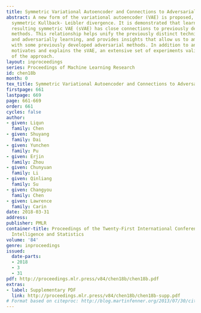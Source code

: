 ```yaml
---
title: Symmetric Variational Autoencoder and Connections to Adversarial Learning
abstract: A new form of the variational autoencoder (VAE) is proposed, based on the
  symmetric Kullback- Leibler divergence. It is demonstrated that learn- ing of the
  resulting symmetric VAE (sVAE) has close connections to previously developed adversarial-learning
  methods. This relationship helps unify the previously distinct techniques of VAE
  and adversarially learning, and provides insights that allow us to ameliorate shortcomings
  with some previously developed adversarial methods. In addition to an analysis that
  motivates and explains the sVAE, an extensive set of experiments validate the utility
  of the approach.
layout: inproceedings
series: Proceedings of Machine Learning Research
id: chen18b
month: 0
tex_title: Symmetric Variational Autoencoder and Connections to Adversarial Learning
firstpage: 661
lastpage: 669
page: 661-669
order: 661
cycles: false
author:
- given: Liqun
  family: Chen
- given: Shuyang
  family: Dai
- given: Yunchen
  family: Pu
- given: Erjin
  family: Zhou
- given: Chunyuan
  family: Li
- given: Qinliang
  family: Su
- given: Changyou
  family: Chen
- given: Lawrence
  family: Carin
date: 2018-03-31
address: 
publisher: PMLR
container-title: Proceedings of the Twenty-First International Conference on Artficial
  Intelligence and Statistics
volume: '84'
genre: inproceedings
issued:
  date-parts:
  - 2018
  - 3
  - 31
pdf: http://proceedings.mlr.press/v84/chen18b/chen18b.pdf
extras:
- label: Supplementary PDF
  link: http://proceedings.mlr.press/v84/chen18b/chen18b-supp.pdf
# Format based on citeproc: http://blog.martinfenner.org/2013/07/30/citeproc-yaml-for-bibliographies/
---
```

